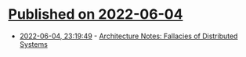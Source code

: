 # [Published on 2022-06-04](index.md)

* [2022-06-04, 23:19:49](https://news.ycombinator.com/item?id=31626132) - [Architecture Notes: Fallacies of Distributed Systems](https://architecturenotes.co/fallacies-of-distributed-systems/)
